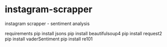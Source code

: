 # instagram-scrapper
instagram scrapper - sentiment analysis

requirements
pip install jsons
pip install beautifulsoup4
pip install request2
pip install vaderSentiment
pip install re101
